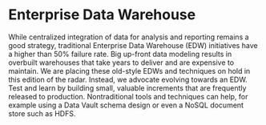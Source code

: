 # Enterprise Data Warehouse

While centralized integration of data for analysis and reporting remains a good strategy, traditional Enterprise Data Warehouse (EDW) initiatives have a higher than 50% failure rate. Big up-front data modeling results in overbuilt warehouses that take years to deliver and are expensive to maintain. We are placing these old-style EDWs and techniques on hold in this edition of the radar. Instead, we advocate evolving towards an EDW. Test and learn by building small, valuable increments that are frequently released to production. Nontraditional tools and techniques can help, for example using a Data Vault schema design or even a NoSQL document store such as HDFS.

